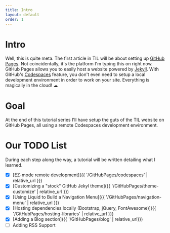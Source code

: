 ```yaml
---
title: Intro
layout: default
order: 1
---
```


# Intro
Well, this is quite meta. The first article in TIL will be about setting up [GitHub Pages](https://pages.github.com/). Not coincidentally, it's the platform I'm typing this on right now. 
GitHub Pages allows you to easily host a website powered by [Jekyll](https://jekyllrb.com/). With GitHub's [Codespaces](https://github.com/features/codespaces) feature, you don't even 
need to setup a local development environment in order to work on your site. Everything is magically in the cloud! ☁


# Goal
At the end of this tutorial series I'll have setup the guts of the TIL website on GitHub Pages, all using a remote Codespaces development environment. 

# Our TODO List
During each step along the way, a tutorial will be written detailing what I learned.

- [x] [EZ-mode remote development]({{ '/GitHubPages/codespaces' | relative_url }})
- [x] [Customizing a "stock" GitHub Jekyl theme]({{ '/GitHubPages/theme-customize' | relative_url }})
- [x] [Using Liquid to Build a Navigation Menu]({{ '/GitHubPages/navigation-menu' | relative_url }})
- [x] [Hosting dependencies locally (Bootstrap, jQuery, FontAwesome)]({{ '/GitHubPages/hosting-libraries' | relative_url }})
- [x] [Adding a Blog section]({{ '/GitHubPages/blog' | relative_url}})
- [ ] Adding RSS Support